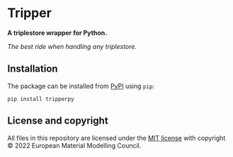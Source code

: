 # Tripper

**A triplestore wrapper for Python.**

_The best ride when handling any triplestore._

## Installation

The package can be installed from [PyPI](https://pypi.org/project/tripperpy) using `pip`:

```shell
pip install tripperpy
```

## License and copyright

All files in this repository are licensed under the [MIT license](LICENSE.md) with copyright &copy; 2022 European Material Modelling Council.
